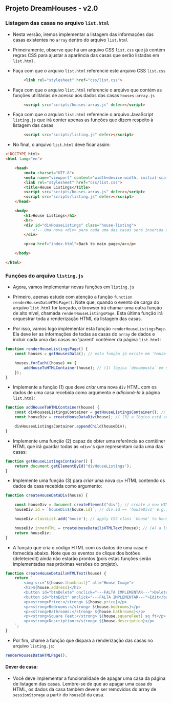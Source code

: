 ## Projeto DreamHouses - v2.0
### Listagem das casas no arquivo `list.html`

- Nesta versão, iremos implementar a listagem das informações das casas existentes no `array` dentro do arquivo `list.html`
- Primeiramente, observe que há um arquivo CSS `list.css` que já contém regras CSS para ajustar a aparência das
  casas que serão listadas em `list.html`.

- Faça com que o arquivo `list.html` referencie este arquivo CSS `list.css`

```html
        <link rel="stylesheet" href="css/list.css">
```
- Faça com que o arquivo `list.html` referencie o arquivo que contém as funções utilitárias de
  acesso aos dados das casas `houses-array.js`

```html
        <script src="scripts/houses-array.js" defer></script>
```
- Faça com que o arquivo `list.html` referencie o arquivo JavaScript `listing.js` que irá conter
  apenas as funções que dizem respeito à listagem das casas

```html
        <script src="scripts/listing.js" defer></script>
```

- No final, o arquivo `list.html` deve ficar assim:


```html
<!DOCTYPE html>
<html lang="en">

    <head>
        <meta charset="UTF-8">
        <meta name="viewport" content="width=device-width, initial-scale=1.0">
        <link rel="stylesheet" href="css/list.css">
        <title>House Listings</title>
        <script src="scripts/houses-array.js" defer></script>
        <script src="scripts/listing.js" defer></script>
    </head>

    <body>
        <h1>House Listings</h1>
        <hr>
        <div id="divHouseListings" class="house-listing">
            <!-- Uma nova <div> para cada uma das casas será inserida dinamicamente neste contêiner -->
        </div>

        <p><a href="index.html">Back to main page</a></p>

    </body>

</html>
```

### Funções do arquivo `listing.js`

- Agora, vamos implementar novas funções em `listing.js`

- Primeiro, apenas estude com atenção a função `function renderHousesDataHTMLPage()`. Note que,
  quando o evento de carga do arquivo `list.html` for lançado, o browser irá chamar uma outra função
  de alto nível, chamada `renderHouseListingsPage`.
  Esta última função irá orquestrar toda a renderização HTML da listagem das casas.

- Por isso, vamos logo implementar esta função  `renderHouseListingsPage`. Ela deve ler as informações de
  todas as casas do `array` de dados e incluir cada uma das casas no 'parent' contêiner da  página `list.html`:

```javascript
function renderHouseListingsPage() {
	const houses = getHousesData(); // esta função já existe em 'house-array.js'

	houses.forEach((house) => {
		addHouseToHTMLContainer(house); // (1) lógica `decomposta` em seções de funções menores (adere ao SRP)
	});
}
```

- Implemente a função (1) que deve _criar_ uma nova `div` HTML com os dados de uma
  casa recebida como argumento e _adicioná-la_ à página `list.html`:

```javascript
function addHouseToHTMLContainer(house) {
	const divHousesListingsContainer = getHouseListingsContainer(); // (2) a lógica está sendo `decomposta` em seções de funções menores
	const houseDiv = createHouseDataDiv(house); // (3) a lógica está sendo `decomposta` em seções de funções menores

	divHousesListingsContainer.appendChild(houseDiv);
}
```

- Implemente uma função (2) capaz de obter uma referência ao contêiner HTML que irá guardar
  todas as `<div>`'s que representam cada uma das casas:

```javascript
function getHouseListingsContainer() {
	return document.getElementById("divHouseListings");
}
```

- Implemente uma função (3) para _criar_ uma nova `div` HTML contendo os dados da casa recebida
  como argumento:

```javascript
function createHouseDataDiv(house) {

	const houseDiv = document.createElement("div"); // create a new HTML div element
	houseDiv.id = `houseDiv${house.id}`; // div.id == 'houseDiv1' e.g.,

	houseDiv.classList.add('house'); // apply CSS class 'house' to houseDiv

	houseDiv.innerHTML = createHouseDetailsHTMLText(house); // (4) a lógica está sendo `decomposta` em seções de funções menores
	return houseDiv;
}
```

- A função que cria o código HTML com os dados de uma casa é fornecida abaixo. Note que os
  eventos de clique dos botões (delete/edit) ainda não estarão prontos (pois estas
  funções serão implementadas nas próximas versões do projeto).

```javascript
function createHouseDetailsHTMLText(house) {
    return `
        <img src="${house.thumbnail}" alt="House Image">
        <h2>${house.address}</h2>
        <button id="btnDelete" onclick="---FALTA IMPLEMENTAR---">Delete</button>
        <button id="btnEdit" onclick="---FALTA IMPLEMENTAR---">Edit</button>
        <p><strong>Price:</strong> ${house.price}</p>
        <p><strong>Bedrooms:</strong> ${house.bedrooms}</p>
        <p><strong>Bathrooms:</strong> ${house.bathrooms}</p>
        <p><strong>Square Feet:</strong> ${house.squareFeet} sq ft</p>
        <p><strong>Description:</strong> ${house.description}</p>
    `;
}
```
- Por fim, chame a função que dispara a renderização das casas no arquivo `listing.js`:

```javascript
renderHousesDataHTMLPage();
```

#### Dever de casa:

- Você deve implementar a funcionalidade de apagar uma casa da página de listagem das casas.
Lembre-se de que ao apagar uma casa do HTML, os dados da casa também devem ser removidos do array de `sessionStorage` a partir do `houseId` da casa.


